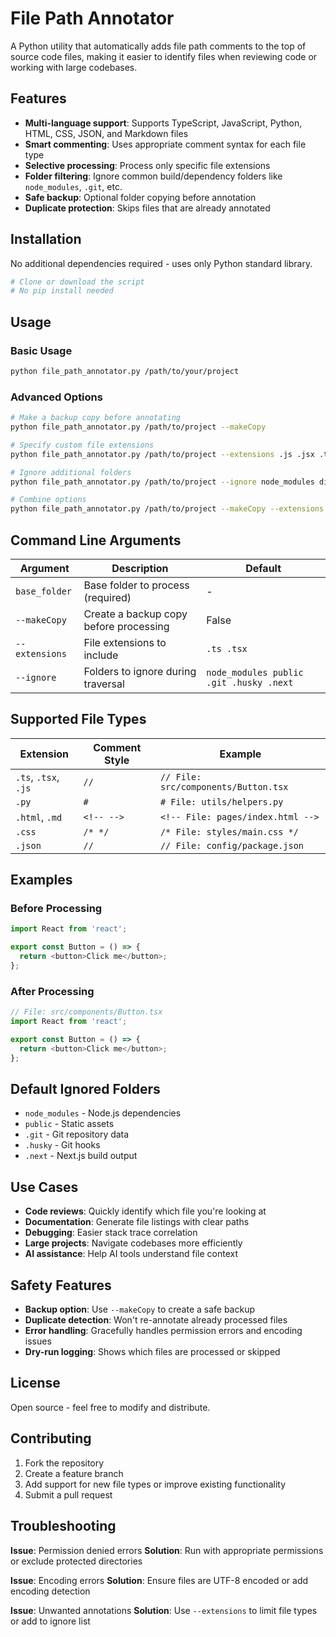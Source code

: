 # File Path Annotator

A Python utility that automatically adds file path comments to the top of source code files, making it easier to identify files when reviewing code or working with large codebases.

## Features

- **Multi-language support**: Supports TypeScript, JavaScript, Python, HTML, CSS, JSON, and Markdown files
- **Smart commenting**: Uses appropriate comment syntax for each file type
- **Selective processing**: Process only specific file extensions
- **Folder filtering**: Ignore common build/dependency folders like `node_modules`, `.git`, etc.
- **Safe backup**: Optional folder copying before annotation
- **Duplicate protection**: Skips files that are already annotated

## Installation

No additional dependencies required - uses only Python standard library.

```bash
# Clone or download the script
# No pip install needed
```

## Usage

### Basic Usage

```bash
python file_path_annotator.py /path/to/your/project
```

### Advanced Options

```bash
# Make a backup copy before annotating
python file_path_annotator.py /path/to/project --makeCopy

# Specify custom file extensions
python file_path_annotator.py /path/to/project --extensions .js .jsx .ts .tsx .py

# Ignore additional folders
python file_path_annotator.py /path/to/project --ignore node_modules dist build .git

# Combine options
python file_path_annotator.py /path/to/project --makeCopy --extensions .ts .js --ignore build temp
```

## Command Line Arguments

| Argument | Description | Default |
|----------|-------------|---------|
| `base_folder` | Base folder to process (required) | - |
| `--makeCopy` | Create a backup copy before processing | False |
| `--extensions` | File extensions to include | `.ts .tsx` |
| `--ignore` | Folders to ignore during traversal | `node_modules public .git .husky .next` |

## Supported File Types

| Extension | Comment Style | Example |
|-----------|---------------|---------|
| `.ts`, `.tsx`, `.js` | `//` | `// File: src/components/Button.tsx` |
| `.py` | `#` | `# File: utils/helpers.py` |
| `.html`, `.md` | `<!-- -->` | `<!-- File: pages/index.html -->` |
| `.css` | `/* */` | `/* File: styles/main.css */` |
| `.json` | `//` | `// File: config/package.json` |

## Examples

### Before Processing
```typescript
import React from 'react';

export const Button = () => {
  return <button>Click me</button>;
};
```

### After Processing
```typescript
// File: src/components/Button.tsx
import React from 'react';

export const Button = () => {
  return <button>Click me</button>;
};
```

## Default Ignored Folders

- `node_modules` - Node.js dependencies
- `public` - Static assets
- `.git` - Git repository data
- `.husky` - Git hooks
- `.next` - Next.js build output

## Use Cases

- **Code reviews**: Quickly identify which file you're looking at
- **Documentation**: Generate file listings with clear paths
- **Debugging**: Easier stack trace correlation
- **Large projects**: Navigate codebases more efficiently
- **AI assistance**: Help AI tools understand file context

## Safety Features

- **Backup option**: Use `--makeCopy` to create a safe backup
- **Duplicate detection**: Won't re-annotate already processed files
- **Error handling**: Gracefully handles permission errors and encoding issues
- **Dry-run logging**: Shows which files are processed or skipped

## License

Open source - feel free to modify and distribute.

## Contributing

1. Fork the repository
2. Create a feature branch
3. Add support for new file types or improve existing functionality
4. Submit a pull request

## Troubleshooting

**Issue**: Permission denied errors
**Solution**: Run with appropriate permissions or exclude protected directories

**Issue**: Encoding errors
**Solution**: Ensure files are UTF-8 encoded or add encoding detection

**Issue**: Unwanted annotations
**Solution**: Use `--extensions` to limit file types or add to ignore list
